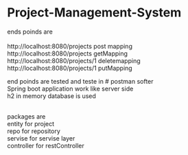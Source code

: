 # Project-Management-System
ends poinds are <br><br>
http://localhost:8080/projects     post mapping <br>
http://localhost:8080/projects     getMapping <br>
http://localhost:8080/projects/1   deletemapping <br>
http://localhost:8080/projects/1   putMapping <br>


end poinds are tested and teste in # postman softer <br>
Spring boot application work like server side <br>
h2 in memory database is used <br><br>

packages are <br>
entity for project <br>
repo for repository <br>
servise for servise layer <br>
controller for restController <br><br>

